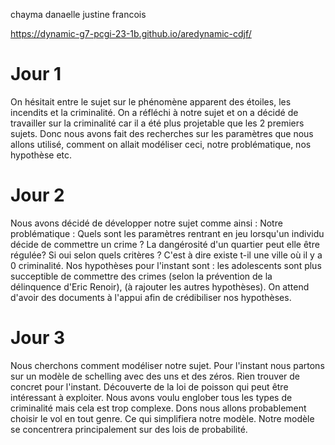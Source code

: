 
chayma danaelle justine francois


https://dynamic-g7-pcgi-23-1b.github.io/aredynamic-cdjf/

# Jour  1
On hésitait entre le sujet sur le phénomène apparent des étoiles, les incendits et la criminalité.
On a réfléchi à notre sujet et on a décidé de travailler sur la criminalité car il a été plus projetable que les 2 premiers sujets. Donc nous avons fait des recherches sur les paramètres que nous allons utilisé, comment on allait modéliser ceci, notre problématique, nos hypothèse etc.
# Jour 2
Nous avons décidé de développer notre sujet comme ainsi :
Notre problématique : Quels sont les paramètres rentrant en jeu lorsqu'un individu décide de commettre un crime ? La dangérosité d'un quartier peut elle être régulée? Si oui selon quels critères ? C'est à dire existe t-il une ville où il y a 0 criminalité. Nos hypothèses pour l'instant sont : les adolescents sont plus succeptible de commettre des crimes (selon la prévention de la délinquence d'Eric Renoir), (à rajouter les autres hypothèses). On attend d'avoir des documents à l'appui afin de crédibiliser nos hypothèses.
# Jour 3
Nous cherchons comment modéliser notre sujet. Pour l'instant nous partons sur un modèle de schelling avec des uns et des zéros. Rien trouver de concret pour l'instant. Découverte de la loi de poisson qui peut être intéressant à exploiter. Nous avons voulu englober tous les types de criminalité mais cela est trop complexe. Dons nous allons probablement choisir le vol en tout genre. Ce qui simplifiera notre modèle. Notre modèle se concentrera principalement sur des lois de probabilité.
